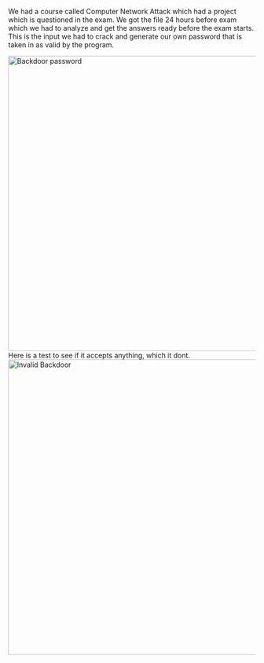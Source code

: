We had a course called Computer Network Attack which had a project which is questioned in the exam. We got the file 24 hours before exam which we had to analyze and get the answers ready before the exam starts. This is the input we had to crack and generate our own password that is taken in as valid by the program. 







<img width="600" alt="Backdoor password" src="https://github.com/user-attachments/assets/6c513ad0-a8fc-4dca-8050-386825e62d44" />
Here is a test to see if it accepts anything, which it dont.






<img width="600" alt="Invalid Backdoor" src="https://github.com/user-attachments/assets/6af657bf-1a7b-48e2-b850-31c472d3aaf4" />
